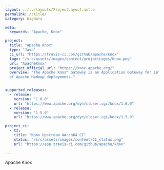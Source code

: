 ```yaml
---
layout: ../../layouts/ProjectLayout.astro
permalink: /:title/
category: bigdata

meta:
  keywords: "Apache, Knox"

project:
  title: "Apache Knox"
  type: "Java"
  ci_url: "https://travis-ci.com/github/apache/knox"
  logo: "/src/assets/images/content/projectLogos/knox.png"
  url: "ApacheKnox"
  project_official_url: "https://knox.apache.org/"
  overview: "The Apache Knox™ Gateway is an Application Gateway for interacting with the REST APIs and UIs
  of Apache Hadoop deployments."


supported_releases:
  - release:
    version: "1.6.0"
    url: "https://www.apache.org/dyn/closer.cgi/knox/1.6.0"
  - release:
    version: "1.5.0"
    url: "https://www.apache.org/dyn/closer.cgi/knox/1.5.0"

project_ci:
  - CI:
    title: "Konx Upstream AArch64 CI"
    status: "/src/assets/images/content/CI_status.png"
    url: "https://app.travis-ci.com/github/apache/knox"

---
```


<p>Apache Knox</p>

